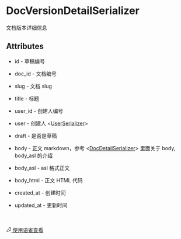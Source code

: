 # DocVersionDetailSerializer 

 <p>文档版本详细信息</p>

 ## Attributes 

<ul><li><p>id - 草稿编号</p></li></ul><ul><li><p>doc_id - 文档编号</p></li></ul><ul><li><p>slug - 文档 slug</p></li></ul><ul><li><p>title - 标题</p></li></ul><ul><li><p>user_id - 创建人编号</p></li></ul><ul><li><p>user - 创建人 <<a href="UserSerializer" target="_blank">UserSerializer</a>></p></li></ul><ul><li><p>draft - 是否是草稿</p></li></ul><ul><li><p>body - 正文 markdown，参考 <<a href="DocDetailSerializer" target="_blank">DocDetailSerializer</a>> 里面关于 body, body_asl 的介绍</p></li></ul><ul><li><p>body_asl - asl 格式正文</p></li></ul><ul><li><p>body_html - 正文 HTML 代码</p></li></ul><ul><li><p>created_at - 创建时间</p></li></ul><ul><li><p>updated_at - 更新时间</p></li></ul><br><br><a class="yuque-link" target="_blank" href="https://www.yuque.com/yuque/developer/docversiondetailserializer"><svg viewBox="64 64 896 896" class="" data-icon="yuque" width="1em" height="1em" fill="currentColor" aria-hidden="true"><path d="M854.6 370.6c-9.9-39.4 9.9-102.2 73.4-124.4l-67.9-3.6s-25.7-90-143.6-98c-117.8-8.1-194.9-3-195-3 .1 0 87.4 55.6 52.4 154.7-25.6 52.5-65.8 95.6-108.8 144.7-1.3 1.3-2.5 2.6-3.5 3.7C319.4 605 96 860 96 860c245.9 64.4 410.7-6.3 508.2-91.1 20.5-.2 35.9-.3 46.3-.3 135.8 0 250.6-117.6 245.9-248.4-3.2-89.9-31.9-110.2-41.8-149.6zm-204.1 334c-10.6 0-26.2.1-46.8.3l-23.6.2-17.8 15.5c-47.1 41-104.4 71.5-171.4 87.6-52.5 12.6-110 16.2-172.7 9.6 18-20.5 36.5-41.6 55.4-63.1 92-104.6 173.8-197.5 236.9-268.5l1.4-1.4 1.3-1.5c4.1-4.6 20.6-23.3 24.7-28.1 9.7-11.1 17.3-19.9 24.5-28.6 30.7-36.7 52.2-67.8 69-102.2l1.6-3.3 1.2-3.4c13.7-38.8 15.4-76.9 6.2-112.8 22.5.7 46.5 1.9 71.7 3.6 33.3 2.3 55.5 12.9 71.1 29.2 5.8 6 10.2 12.5 13.4 18.7 1 2 1.7 3.6 2.3 5l5 17.7c-15.7 34.5-19.9 73.3-11.4 107.2 3 11.8 6.9 22.4 12.3 34.4 2.1 4.7 9.5 20.1 11 23.3 10.3 22.7 15.4 43 16.7 78.7 3.3 94.6-82.7 181.9-182 181.9z"></path></svg> 使用语雀查看</a>